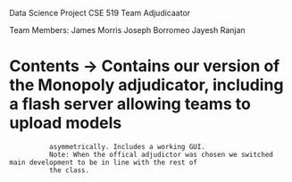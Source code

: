 Data Science Project CSE 519 Team Adjudicaator

Team Members: James Morris Joseph Borromeo Jayesh Ranjan

# Contents -> Contains our version of the Monopoly adjudicator, including a flash server allowing teams to upload models 
              asymmetrically. Includes a working GUI. 
              Note: When the offical adjudictor was chosen we switched main development to be in line with the rest of
              the class.
